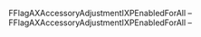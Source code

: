 FFlagAXAccessoryAdjustmentIXPEnabledForAll –
FFlagAXAccessoryAdjustmentIXPEnabledForAll –
<!---
Truebolt2/Truebolt2 is a ✨ special ✨ repository because its `README.md` (this file) appears on your GitHub profile.
You can click the Preview link to take a look at your changes.
--->
